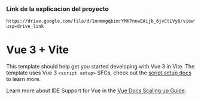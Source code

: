 ### Link de la explicacion del proyecto
```
https://drive.google.com/file/d/1nnmmgqbimrYMK7nnwEAijb_6jvCtLVy8/view?usp=drive_link
```

# Vue 3 + Vite

This template should help get you started developing with Vue 3 in Vite. The template uses Vue 3 `<script setup>` SFCs, check out the [script setup docs](https://v3.vuejs.org/api/sfc-script-setup.html#sfc-script-setup) to learn more.

Learn more about IDE Support for Vue in the [Vue Docs Scaling up Guide](https://vuejs.org/guide/scaling-up/tooling.html#ide-support).

